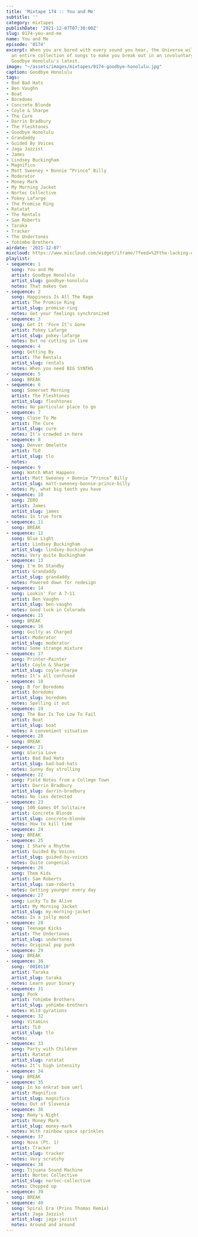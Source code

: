 ```yaml
---
title: 'Mixtape 174 :: You and Me'
subtitle: ''
category: mixtapes
publishDate: '2021-12-07T07:30:00Z'
slug: 0174-you-and-me
name: You and Me
episode: '0174'
excerpt: When you are bored with every sound you hear, the Universe will send you
  an entire collection of songs to make you break out in an involuntary smile, like
  Goodbye Honolulu's latest.
image: "~/assets/images/mixtapes/0174-goodbye-honolulu.jpg"
caption: Goodbye Honolulu
tags:
- Bad Bad Hats
- Ben Vaughn
- Boat
- Boredoms
- Concrete Blonde
- Coyle & Sharpe
- The Cure
- Darrin Bradbury
- The Fleshtones
- Goodbye Honolulu
- Grandaddy
- Guided By Voices
- Jaga Jazzist
- James
- Lindsey Buckingham
- Magnifico
- Matt Sweeney + Bonnie “Prince” Billy
- Moderator
- Money Mark
- My Morning Jacket
- Nortec Collective
- Pokey Lafarge
- The Promise Ring
- Ratatat
- The Rentals
- Sam Roberts
- Taraka
- Tracker
- The Undertones
- Yohimbe Brothers
airdate: '2021-12-07'
mixcloud: https://www.mixcloud.com/widget/iframe/?feed=%2Fthe-lacking-org%2Fszzdzn-174-you-and-me%2F&hide_artwork=1&hide_cover=1
playlist:
- sequence: 1
  song: You and Me
  artist: Goodbye Honolulu
  artist_slug: goodbye-honolulu
  notes: That makes two
- sequence: 2
  song: Happiness Is All The Rage
  artist: The Promise Ring
  artist_slug: promise-ring
  notes: Get your feelings synchronized
- sequence: 3
  song: Get It 'Fore It’s Gone
  artist: Pokey Lafarge
  artist_slug: pokey-lafarge
  notes: But no cutting in line
- sequence: 4
  song: Getting By
  artist: The Rentals
  artist_slug: rentals
  notes: When you need BIG SYNTHS
- sequence: 5
  song: BREAK
- sequence: 6
  song: Somerset Morning
  artist: The Fleshtones
  artist_slug: fleshtones
  notes: No particular place to go
- sequence: 7
  song: Close To Me
  artist: The Cure
  artist_slug: cure
  notes: It’s crowded in here
- sequence: 8
  song: Denver Omelette
  artist: TLO
  artist_slug: tlo
  notes:
- sequence: 9
  song: Watch What Happens
  artist: Matt Sweeney + Bonnie “Prince” Billy
  artist_slug: matt-sweeney-bonnie-prince-billy
  notes: My, what big teeth you have
- sequence: 10
  song: ZERO
  artist: James
  artist_slug: james
  notes: In true form
- sequence: 11
  song: BREAK
- sequence: 12
  song: Blue Light
  artist: Lindsey Buckingham
  artist_slug: lindsey-buckingham
  notes: Very quite Buckingham
- sequence: 13
  song: I'm On Standby
  artist: Grandaddy
  artist_slug: grandaddy
  notes: Powered down for redesign
- sequence: 14
  song: Lookin' For A 7-11
  artist: Ben Vaughn
  artist_slug: ben-vaughn
  notes: Good luck in Colorado
- sequence: 15
  song: BREAK
- sequence: 16
  song: Guilty as Charged
  artist: Moderator
  artist_slug: moderator
  notes: Some strange mixture
- sequence: 17
  song: Printer-Painter
  artist: Coyle & Sharpe
  artist_slug: coyle-sharpe
  notes: It's all confused
- sequence: 18
  song: B for Boredoms
  artist: Boredoms
  artist_slug: boredoms
  notes: Spelling it out
- sequence: 19
  song: The Bar Is Too Low To Fail
  artist: Boat
  artist_slug: boat
  notes: A convenient situation
- sequence: 20
  song: BREAK
- sequence: 21
  song: Gloria Love
  artist: Bad Bad Hats
  artist_slug: bad-bad-hats
  notes: Sunny day strolling
- sequence: 22
  song: Field Notes from a College Town
  artist: Darrin Bradbury
  artist_slug: darrin-bradbury
  notes: No lies detected
- sequence: 23
  song: 100 Games Of Solitaire
  artist: Concrete Blonde
  artist_slug: concrete-blonde
  notes: How to kill time
- sequence: 24
  song: BREAK
- sequence: 25
  song: I Share a Rhythm
  artist: Guided By Voices
  artist_slug: guided-by-voices
  notes: Quite congenial
- sequence: 26
  song: Them Kids
  artist: Sam Roberts
  artist_slug: sam-roberts
  notes: Getting younger every day
- sequence: 27
  song: Lucky To Be Alive
  artist: My Morning Jacket
  artist_slug: my-morning-jacket
  notes: In a jolly mood
- sequence: 28
  song: Teenage Kicks
  artist: The Undertones
  artist_slug: undertones
  notes: Original pop punk
- sequence: 29
  song: BREAK
- sequence: 30
  song: '0010110'
  artist: Taraka
  artist_slug: taraka
  notes: Learn your binary
- sequence: 31
  song: Ponk
  artist: Yohimbe Brothers
  artist_slug: yohimbe-brothers
  notes: Wild gyrations
- sequence: 32
  song: Vitamins
  artist: TLO
  artist_slug: tlo
  notes:
- sequence: 33
  song: Party with Children
  artist: Ratatat
  artist_slug: ratatat
  notes: It’s high intensity
- sequence: 34
  song: BREAK
- sequence: 35
  song: In ko enkrat bom umrl
  artist: Magnifico
  artist_slug: magnifico
  notes: Out of Slovenia
- sequence: 36
  song: Remy's Night
  artist: Money Mark
  artist_slug: money-mark
  notes: With rainbow space sprinkles
- sequence: 37
  song: Nova (Pt. 1)
  artist: Tracker
  artist_slug: tracker
  notes: Very scratchy
- sequence: 38
  song: Tijuana Sound Machine
  artist: Nortec Collective
  artist_slug: nortec-collective
  notes: Chopped up
- sequence: 39
  song: BREAK
- sequence: 40
  song: Spiral Era (Prins Thomas Remix)
  artist: Jaga Jazzist
  artist_slug: jaga-jazzist
  notes: Around and around
---
```


